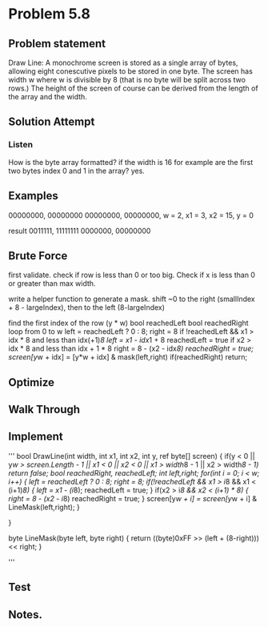 # Problem 5.8

## Problem statement

Draw Line: A monochrome screen is stored as a single array of bytes, allowing eight conescutive pixels to be stored in one byte. 
The screen has width w where w is divisible by 8 (that is no byte will be split across two rows.) The height of the screen of course 
can be derived from the length of the array and the width. 

## Solution Attempt

### Listen

How is the byte array formatted? if the width is 16 for example are the first two bytes index 0 and 1 in the array? 
yes. 

## Examples

00000000, 00000000
00000000, 00000000, w = 2, x1 = 3, x2 = 15, y = 0

result
0011111, 11111111
0000000, 00000000

## Brute Force

first validate. check if row is less than 0 or too big. Check if x is less than 0 or greater than max width. 

write a helper function to generate a mask. shift ~0 to the right (smallIndex + 8 - largeIndex), then to the left (8-largeIndex)

find the first index of the row (y * w)
bool reachedLeft
bool reachedRight
loop from 0 to w
    left = reachedLeft ? 0 : 8;
    right = 8
    if !reachedLeft && x1 > idx * 8 and less than idx(+1)*8
        left = x1 - idx*1 + 8
        reachedLeft = true
    if x2 > idx * 8 and less than idx + 1 * 8
        right = 8 - (x2 - idx*8)
        reachedRight = true;
    screen[y*w + idx] = [y*w + idx] & mask(left,right)
    if(reachedRight) return;

## Optimize

## Walk Through


## Implement

'''
bool DrawLine(int width, int x1, int x2, int y, ref byte[] screen)
{
    if(y < 0 || y*w > screen.Length - 1 || x1 < 0 || x2 < 0 || x1 > width*8 - 1 || x2 > width*8 - 1) return false;
    bool reachedRight, reachedLeft;
    int left,right;
    for(int i = 0; i < w; i++)
    {
        left = reachedLeft ? 0 : 8;
        right = 8;
        if(!reachedLeft && x1 > i*8 && x1 < (i+1)*8)
        {
            left = x1 - (i*8);
            reachedLeft = true;
        }
        if(x2 > i*8 && x2 < (i+1) * 8)
        {
            right = 8 - (x2 - i*8)
            reachedRight = true;
        }
        screen[y*w + i] = screen[y*w + i] & LineMask(left,right);
    }

}

byte LineMask(byte left, byte right)
{
    return ((byte)0xFF >> (left + (8-right))) << right;
}

'''

## Test


## Notes. 